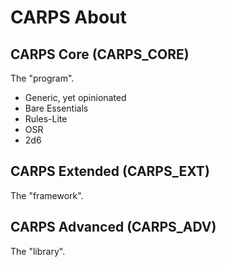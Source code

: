 # CARPS About

## CARPS Core (CARPS_CORE)
The "program".
- Generic, yet opinionated
- Bare Essentials
- Rules-Lite
- OSR
- 2d6 


## CARPS Extended (CARPS_EXT)
The "framework".


## CARPS Advanced (CARPS_ADV)
The "library".

